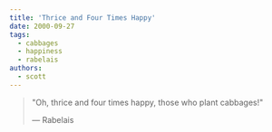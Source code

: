 ```yaml
---
title: 'Thrice and Four Times Happy'
date: 2000-09-27
tags:
  - cabbages
  - happiness
  - rabelais
authors:
  - scott
---
```


> "Oh, thrice and four times happy, those who plant cabbages!"
>
> — Rabelais
